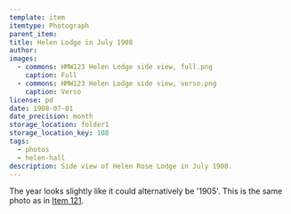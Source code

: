 ```yaml
---
template: item
itemtype: Photograph
parent_item: 
title: Helen Lodge in July 1908
author: 
images:
  - commons: HMW123 Helen Lodge side view, full.png
    caption: Full
  - commons: HMW123 Helen Lodge side view, verso.png
    caption: Verso
license: pd
date: 1908-07-01
date_precision: month
storage_location: folder1
storage_location_key: 108
tags:
  - photos
  - helen-hall
description: Side view of Helen Rose Lodge in July 1908.
---
```


The year looks slightly like it could alternatively be '1905'.
This is the same photo as in [Item 121](/items/123).
